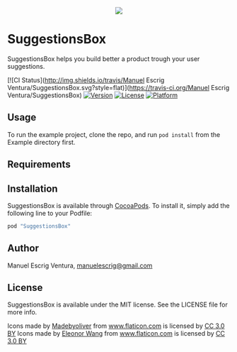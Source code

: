 <p align="center"><img src="https://cloud.githubusercontent.com/assets/1849990/15174018/cfd2f16c-175f-11e6-9a15-4708166834db.png"></p>

# SuggestionsBox
SuggestionsBox helps you build better a product trough your user suggestions. 

[![CI Status](http://img.shields.io/travis/Manuel Escrig Ventura/SuggestionsBox.svg?style=flat)](https://travis-ci.org/Manuel Escrig Ventura/SuggestionsBox)
[![Version](https://img.shields.io/cocoapods/v/SuggestionsBox.svg?style=flat)](http://cocoapods.org/pods/SuggestionsBox)
[![License](https://img.shields.io/cocoapods/l/SuggestionsBox.svg?style=flat)](http://cocoapods.org/pods/SuggestionsBox)
[![Platform](https://img.shields.io/cocoapods/p/SuggestionsBox.svg?style=flat)](http://cocoapods.org/pods/SuggestionsBox)

## Usage

To run the example project, clone the repo, and run `pod install` from the Example directory first.

## Requirements

## Installation

SuggestionsBox is available through [CocoaPods](http://cocoapods.org). To install
it, simply add the following line to your Podfile:

```ruby
pod "SuggestionsBox"
```

## Author

Manuel Escrig Ventura, manuelescrig@gmail.com

## License

SuggestionsBox is available under the MIT license. See the LICENSE file for more info.

Icons made by <a href="http://www.flaticon.com/authors/madebyoliver" title="Madebyoliver">Madebyoliver</a> from <a href="http://www.flaticon.com" title="Flaticon">www.flaticon.com</a> is licensed by <a href="http://creativecommons.org/licenses/by/3.0/" title="Creative Commons BY 3.0" target="_blank">CC 3.0 BY</a></div>
Icons made by <a href="http://www.flaticon.com/authors/eleonor-wang" title="Eleonor Wang">Eleonor Wang</a> from <a href="http://www.flaticon.com" title="Flaticon">www.flaticon.com</a> is licensed by <a href="http://creativecommons.org/licenses/by/3.0/" title="Creative Commons BY 3.0" target="_blank">CC 3.0 BY</a></div>